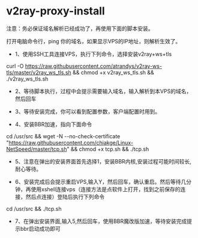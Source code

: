 # v2ray-proxy-install

注意：务必保证域名解析已经成功了，再使用下面的脚本安装。

打开电脑命令行，ping 你的域名，如果显示VPS的IP地址，则解析生效了。

- 1、使用SSH工具连接VPS，执行下列命令，选择安装v2ray+ws+tls

curl -O https://raw.githubusercontent.com/atrandys/v2ray-ws-tls/master/v2ray_ws_tls.sh && chmod +x v2ray_ws_tls.sh && ./v2ray_ws_tls.sh

- 2、等待脚本执行，过程中会提示需要输入域名，输入解析到本VPS的域名，然后回车

- 3、等待安装完成，你可以看到配置参数，客户端配置时用到。

- 4、安装BBR加速，指向下面命令

cd /usr/src && wget -N --no-check-certificate "https://raw.githubusercontent.com/chiakge/Linux-NetSpeed/master/tcp.sh" && chmod +x tcp.sh && ./tcp.sh
- 5、注意在弹出的安装界面首先选择1，安装BBR内核,安装过程可能时间较长,耐心等待。

- 6、安装完成后会提示重启VPS,输入Y，然后回车，确认重启。然后等待几分钟，再使用xshell连接vps（连接方法是点软件上打开，找到之前保存的连接，然后点连接）登陆后执行下列命令

cd /usr/src && ./tcp.sh
- 7、在弹出安装界面,输入5,然后回车，使用BBR魔改版加速，等待安装完成提示bbr启动成功即可
